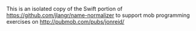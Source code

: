 This is an isolated copy of the Swift portion of https://github.com/jlangr/name-normalizer
to support mob programming exercises on http://pubmob.com/pubs/jonreid/
